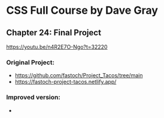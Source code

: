 # CSS Full Course by Dave Gray  
## Chapter 24: Final Project
https://youtu.be/n4R2E7O-Ngo?t=32220

### Original Project:  
- https://github.com/fastoch/Project_Tacos/tree/main  
- https://fastoch-project-tacos.netlify.app/

### Improved version:  
- 
